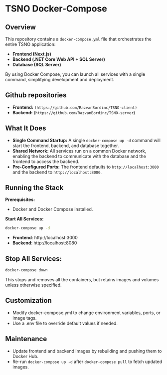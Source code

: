 
# TSNO Docker-Compose

## Overview
This repository contains a `docker-compose.yml` file that orchestrates the entire TSNO application:
- **Frontend (Next.js)**
- **Backend (.NET Core Web API + SQL Server)**
- **Database (SQL Server)**

By using Docker Compose, you can launch all services with a single command, simplifying development and deployment.

## Github repositories 
- **Frontend:** `(https://github.com/RazvanBordinc/TSNO-client)` 
- **Backend:** (`https://github.com/RazvanBordinc/TSNO-server`)

## What It Does
- **Single Command Startup:** A single `docker-compose up -d` command will start the frontend, backend, and database together.  
- **Shared Network:** All services run on a common Docker network, enabling the backend to communicate with the database and the frontend to access the backend.  
- **Pre-Configured Ports:** The frontend defaults to `http://localhost:3000` and the backend to `http://localhost:8080`.

## Running the Stack
**Prerequisites:**  
- Docker and Docker Compose installed.

**Start All Services:**
```bash
docker-compose up -d
```

- **Frontend**: http://localhost:3000
- **Backend**: http://localhost:8080

## Stop All Services:

```bash
docker-compose down
```
This stops and removes all the containers, but retains images and volumes unless otherwise specified.

## Customization
- Modify docker-compose.yml to change environment variables, ports, or image tags.
- Use a .env file to override default values if needed.

## Maintenance
- Update frontend and backend images by rebuilding and pushing them to Docker Hub.
- Re-run `docker-compose up -d` after `docker-compose pull` to fetch updated images.
